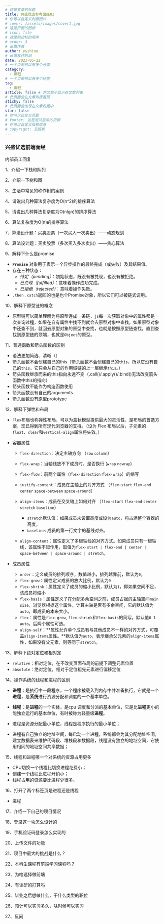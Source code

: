 ```yaml
---
# 这是文章的标题
title: 兴盛优选参考面经03
# 你可以自定义封面图片
# cover: /assets/images/cover1.jpg
# 这是页面的图标
# icon: file
# 这是侧边栏的顺序
# order: 3
# 设置作者
author: yyshino
# 设置写作时间
date: 2023-05-22
# 一个页面可以有多个分类
category:
  - 面经
# 一个页面可以有多个标签
tag:
  - 面经
article: false # 非文章不显示在文章列表
# 此页面会在文章列表置顶
sticky: false
# 此页面会出现在文章收藏中
star: false
# 你可以自定义页脚
# footer: 这是测试显示的页脚
# 你可以自定义版权信息
# copyright: 无版权
---
```


### 兴盛优选前端面经

内部员工回复

1、介绍一下栈和队列

2、介绍一下树和图

3、生活中常见的称作树的案例

4、请说出几种算法复杂度为O(n^2)的排序算法

5、请说出几种算法复杂度为O(nlgn)的排序算法

6、算法复杂度为O(n)的排序算法

7、算法设计题：买卖股票（一次买入一次卖出）——动态规划

8、算法设计题：买卖股票（多次买入多次卖出）——贪心算法

9、解释下什么是promise

- **`Promise`** 对象用于表示一个异步操作的最终完成（或失败）及其结果值。
- 存在三种状态：
  - *待定（pending）*：初始状态，既没有被兑现，也没有被拒绝。
  - *已兑现（fulfilled）*：意味着操作成功完成。
  - *已拒绝（rejected）*：意味着操作失败。
- `.then` `.catch`返回的也是也个Promise对象，所以它们可以被链式调用。

10、解释下原型链的概念

- 原型链可以简单理解为将原型连成一条链，`js`每一次获取对象中的属性都是一次查询过程，如果在自有属性中找不到就会去原型对象中查找，如果原型对象中还查不到，就回去原型对象的原型中查找，也就是按照原型链查找，直到查找到原型链的顶端，也就是`Object`的原型。

11、普通函数和箭头函数的区别

- 语法更加简洁、清晰（）
- 箭头函数不会创建自己的this（箭头函数不会创建自己的`this`，所以它没有自己的`this`，它只会从自己的作用域链的上一层继承`this`。）
- 箭头函数继承而来的this指向永远不变（.call()/.apply()/.bind()无法改变箭头函数中this的指向）
- 箭头函数不能作为构造函数使用
- 箭头函数没有自己的arguments
- 箭头函数没有原型prototype

12、解释下弹性和布局

- `Flex`布局也称弹性布局，可以为盒状模型提供最大的灵活性，是布局的首选方案，现已得到所有现代浏览器的支持。（设为 Flex 布局以后，子元素的`float`、`clear`和`vertical-align`属性将失效。）
- 容器属性
  - `flex-direction`：决定主轴方向 （`row` `column`）
  - `flex-wrap`：当轴线放不下成员时，是否换行 (`wrap` `nowrap`)
  - `flex-flow`：前两个属性（`flex-direction` `flex-wrap`）的缩写
  - `justify-content`：成员在主轴上的对齐方式 （`flex-start` `flex-end` `center` `space-between` `space-around`）
  - `align-items`：成员在交叉轴上如何对齐 （`flex-start` `flex-end` `center` `stretch` `baseline`）
    - `stretch`默认值：如果成员未设置高度或设为`auto`，将占满整个容器的高度。
    - `baseline`: 成员的第一行文字的基线对齐。

  - `align-content`：属性定义了多根轴线的对齐方式。如果成员只有一根轴线，该属性不起作用，取值为`flex-start | flex-end | center | space-between | space-around | stretch`。

- 成员属性
  - `order`：定义成员的排列顺序，数值越小，排列越靠前，默认为`0`。
  - `flex-grow`：属性定义成员的放大比例，默认为`0`
  - `flex-shrink`：属性定义了成员的缩小比例，默认为`1`，即如果空间不足，该成员将缩小
  - `flex-basis`：属性定义了在分配多余空间之前，成员占据的主轴空间`main size`，浏览器根据这个属性，计算主轴是否有多余空间，它的默认值为`auto`，即成员的本来大小。
  - `flex`：属性是`flex-grow`, `flex-shrink`和`flex-basis`的简写，默认值`0 1 auto`。后两个属性可选。
  - `align-self`：**属性允许单个成员有与其他成员不一样的对齐方式，可覆盖`align-items`属性。**默认值为`auto`，表示继承父元素的`align-items`属性，如果没有父元素，则等同于`stretch`。

13、解释下绝对定位和相对定

- `relative`：相对定位，在不改变页面布局的前提下调整元素位置
- `absolute`：绝对定位，相对于定位祖先元素进行偏移定位

14、操作系统的线程和进程的区别

- **进程**：是执行中一段程序，一个程序被载入到内存中并准备执行，它就是一个**进程**，是**系统**进行资源分配和调度的一个基本单位。 

- **线程**：是**进程**的一个实体，是cpu 调度和分派的基本单位，它是比**进程**更小的能独立运行的基本单位，有时被称为轻量级**进程**。
- 进程是资源分配最小单位，线程是程序执行的最小单位；
- 进程有自己独立的地址空间，每启动一个进程，系统都会为其分配地址空间，建立数据表来维护代码段、堆栈段和数据段，线程没有独立的地址空间，它使用相同的地址空间共享数据；

15、线程和进程哪一个对系统的资源占用更多

- CPU切换一个线程比切换进程花费小；
- 创建一个线程比进程开销小；
- 线程占用的资源要⽐进程少很多。

16、打开了两个标签页是进程还是线程

- 进程

17、介绍一下自己的项目情况

18、登录这一块怎么设计的

19、手机验证码登录怎么实现的

20、上传文件的功能

21、项目中最大的挑战是什么？

22、本科生课程有前端学习课程吗？

23、为啥选择做前端

24、有读研的打算吗

25、毕业之后想做什么，干什么类型的职位

26、预计可以实习多久，啥时候可以实习

27、反问